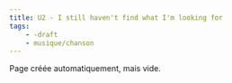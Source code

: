 ```yaml
---
title: U2 - I still haven't find what I'm looking for
tags:
    - -draft
    - musique/chanson
---
```


Page créée automatiquement, mais vide.
